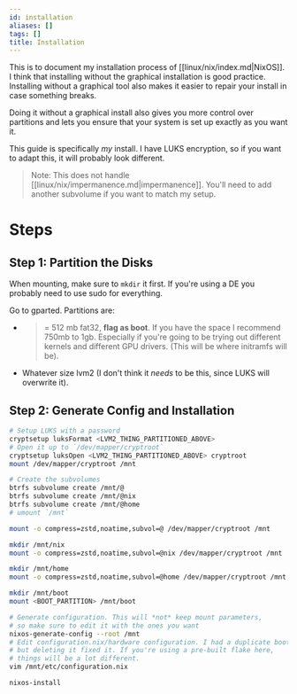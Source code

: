 ```yaml
---
id: installation
aliases: []
tags: []
title: Installation
---
```


This is to document my installation process of [[linux/nix/index.md|NixOS]]. I think that installing
without the graphical installation is good practice. Installing without a graphical tool also makes
it easier to repair your install in case something breaks.

Doing it without a graphical install also gives you more control over partitions and lets you ensure
that your system is set up exactly as you want it.

This guide is specifically *my* install. I have LUKS encryption, so if you want to adapt this, it will
probably look different.

> Note: This does not handle [[linux/nix/impermanence.md|impermanence]]. You'll need to add another subvolume
> if you want to match my setup.

# Steps

## Step 1: Partition the Disks

When mounting, make sure to `mkdir` it first. If you're using a DE you probably need to use sudo for everything.

Go to gparted. Partitions are: 
- >= 512 mb fat32, **flag as boot**. If you have the space I recommend 750mb to 1gb. Especially if you're going to be
    trying out different kernels and different GPU drivers. (This will be where initramfs will be).
- Whatever size lvm2 (I don't think it *needs* to be this, since LUKS will overwrite it).

## Step 2: Generate Config and Installation 

```bash
# Setup LUKS with a password
cryptsetup luksFormat <LVM2_THING_PARTITIONED_ABOVE>
# Open it up to `/dev/mapper/cryptroot`
cryptsetup luksOpen <LVM2_THING_PARTITIONED_ABOVE> cryptroot
mount /dev/mapper/cryptroot /mnt

# Create the subvolumes
btrfs subvolume create /mnt/@
btrfs subvolume create /mnt/@nix
btrfs subvolume create /mnt/@home
# umount `/mnt`

mount -o compress=zstd,noatime,subvol=@ /dev/mapper/cryptroot /mnt 

mkdir /mnt/nix
mount -o compress=zstd,noatime,subvol=@nix /dev/mapper/cryptroot /mnt 

mkdir /mnt/home
mount -o compress=zstd,noatime,subvol=@home /dev/mapper/cryptroot /mnt 

mkdir /mnt/boot
mount <BOOT_PARTITION> /mnt/boot

# Generate configuration. This will *not* keep mount parameters,
# so make sure to edit it with the ones you want
nixos-generate-config --root /mnt
# Edit configuration.nix/hardware configuration. I had a duplicate boot,
# but deleting it fixed it. If you're using a pre-built flake here,
# things will be a lot different.
vim /mnt/etc/configuration.nix

nixos-install
```
